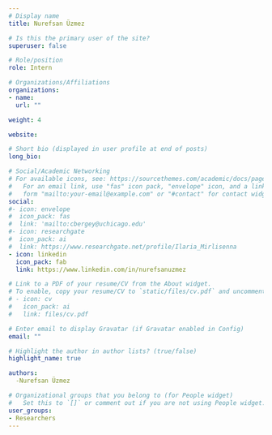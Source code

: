 ```yaml
---
# Display name
title: Nurefsan Üzmez

# Is this the primary user of the site?
superuser: false

# Role/position
role: Intern

# Organizations/Affiliations
organizations:
- name:
  url: ""

weight: 4

website:

# Short bio (displayed in user profile at end of posts)
long_bio: 

# Social/Academic Networking
# For available icons, see: https://sourcethemes.com/academic/docs/page-builder/#icons
#   For an email link, use "fas" icon pack, "envelope" icon, and a link in the
#   form "mailto:your-email@example.com" or "#contact" for contact widget.
social:
#- icon: envelope
#  icon_pack: fas
#  link: 'mailto:cbergey@uchicago.edu'
#- icon: researchgate
#  icon_pack: ai
#  link: https://www.researchgate.net/profile/Ilaria_Mirlisenna
- icon: linkedin
  icon_pack: fab
  link: https://www.linkedin.com/in/nurefsanuzmez

# Link to a PDF of your resume/CV from the About widget.
# To enable, copy your resume/CV to `static/files/cv.pdf` and uncomment the lines below.
# - icon: cv
#   icon_pack: ai
#   link: files/cv.pdf

# Enter email to display Gravatar (if Gravatar enabled in Config)
email: ""

# Highlight the author in author lists? (true/false)
highlight_name: true

authors:
  -Nurefsan Üzmez

# Organizational groups that you belong to (for People widget)
#   Set this to `[]` or comment out if you are not using People widget.
user_groups:
- Researchers
---
```

